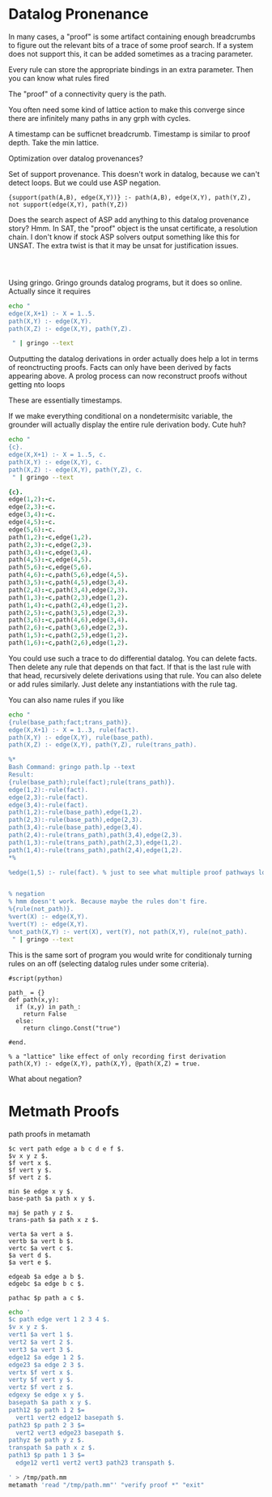 
# Datalog Pronenance

In many cases, a "proof" is some artifact containing enough breadcrumbs to figure out the relevant bits of a trace of some proof search. If a system does not support this, it can be added sometimes as a tracing parameter.

Every rule can store the appropriate bindings in an extra parameter. Then you can know what rules fired

The "proof" of a connectivity query is the path.

You often need some kind of lattice action to make this converge since there are infinitely many paths in any grph with cycles.

A timestamp can be sufficnet breadcrumb. Timestamp is similar to proof depth. Take the min lattice.

Optimization over datalog provenances?

Set of support provenance. This doesn't work in datalog, because we can't detect loops. But we could use ASP negation.

```
{support(path(A,B), edge(X,Y))} :- path(A,B), edge(X,Y), path(Y,Z), not support(edge(X,Y), path(Y,Z))
```

Does the search aspect of ASP add anything to this datalog provenance story? Hmm.
In SAT, the "proof" object is the unsat certificate, a resolution chain. I don't know if stock ASP solvers output something like this for UNSAT. The extra twist is that it may be unsat for justification issues.

```clingo



```

Using gringo.
Gringo grounds datalog programs, but it does so online. Actually since it requires

```bash
echo "
edge(X,X+1) :- X = 1..5.
path(X,Y) :- edge(X,Y).
path(X,Z) :- edge(X,Y), path(Y,Z).

 " | gringo --text
```

Outputting the datalog derivations in order actually does help a lot in terms of reonctructing proofs. Facts can only have been derived by facts appearing above. A prolog process can now reconstruct proofs without getting nto loops

These are essentially timestamps.

If we make everything conditional on a nondetermisitc variable, the grounder will actually display the entire rule derivation body. Cute huh?

```bash
echo "
{c}.
edge(X,X+1) :- X = 1..5, c.
path(X,Y) :- edge(X,Y), c.
path(X,Z) :- edge(X,Y), path(Y,Z), c.
 " | gringo --text
```

```prolog
{c}.
edge(1,2):-c.
edge(2,3):-c.
edge(3,4):-c.
edge(4,5):-c.
edge(5,6):-c.
path(1,2):-c,edge(1,2).
path(2,3):-c,edge(2,3).
path(3,4):-c,edge(3,4).
path(4,5):-c,edge(4,5).
path(5,6):-c,edge(5,6).
path(4,6):-c,path(5,6),edge(4,5).
path(3,5):-c,path(4,5),edge(3,4).
path(2,4):-c,path(3,4),edge(2,3).
path(1,3):-c,path(2,3),edge(1,2).
path(1,4):-c,path(2,4),edge(1,2).
path(2,5):-c,path(3,5),edge(2,3).
path(3,6):-c,path(4,6),edge(3,4).
path(2,6):-c,path(3,6),edge(2,3).
path(1,5):-c,path(2,5),edge(1,2).
path(1,6):-c,path(2,6),edge(1,2).
```

You could use such a trace to do differential datalog. You can delete facts. Then delete any rule that depends on that fact. If that is the last rule with that head, recursively delete derivations using that rule.
You can also delete or add rules similarly. Just delete any instantiations with the rule tag.

 You can also name rules if you like

```bash
echo "
{rule(base_path;fact;trans_path)}.
edge(X,X+1) :- X = 1..3, rule(fact).
path(X,Y) :- edge(X,Y), rule(base_path).
path(X,Z) :- edge(X,Y), path(Y,Z), rule(trans_path).

%*
Bash Command: gringo path.lp --text
Result:
{rule(base_path);rule(fact);rule(trans_path)}.
edge(1,2):-rule(fact).
edge(2,3):-rule(fact).
edge(3,4):-rule(fact).
path(1,2):-rule(base_path),edge(1,2).
path(2,3):-rule(base_path),edge(2,3).
path(3,4):-rule(base_path),edge(3,4).
path(2,4):-rule(trans_path),path(3,4),edge(2,3).
path(1,3):-rule(trans_path),path(2,3),edge(1,2).
path(1,4):-rule(trans_path),path(2,4),edge(1,2).
*%

%edge(1,5) :- rule(fact). % just to see what multiple proof pathways looks like


% negation
% hmm doesn't work. Because maybe the rules don't fire.
%{rule(not_path)}.
%vert(X) :- edge(X,Y).
%vert(Y) :- edge(X,Y).
%not_path(X,Y) :- vert(X), vert(Y), not path(X,Y), rule(not_path).
 " | gringo --text
```

This is the same sort of program you would write for conditionaly turning rules on an off (selecting datalog rules under some criteria).

```
#script(python)

path_ = {}
def path(x,y):
  if (x,y) in path_:
    return False
  else:
    return clingo.Const("true")

#end.

% a "lattice" like effect of only recording first derivation
path(X,Y) :- edge(X,Y), path(X,Y), @path(X,Z) = true.
```

What about negation?

# Metmath Proofs

path proofs in metamath

```metamath
$c vert path edge a b c d e f $.
$v x y z $.
$f vert x $.
$f vert y $.
$f vert z $.

min $e edge x y $.
base-path $a path x y $.

maj $e path y z $.
trans-path $a path x z $.

verta $a vert a $.
vertb $a vert b $.
vertc $a vert c $.
$a vert d $.
$a vert e $.

edgeab $a edge a b $.
edgebc $a edge b c $.

pathac $p path a c $.

```

```bash
echo '
$c path edge vert 1 2 3 4 $.
$v x y z $.
vert1 $a vert 1 $.
vert2 $a vert 2 $.
vert3 $a vert 3 $.
edge12 $a edge 1 2 $.
edge23 $a edge 2 3 $.
vertx $f vert x $.
verty $f vert y $.
vertz $f vert z $.
edgexy $e edge x y $.
basepath $a path x y $.
path12 $p path 1 2 $=
  vert1 vert2 edge12 basepath $.
path23 $p path 2 3 $=
  vert2 vert3 edge23 basepath $.
pathyz $e path y z $.
transpath $a path x z $.
path13 $p path 1 3 $=
  edge12 vert1 vert2 vert3 path23 transpath $.

' > /tmp/path.mm
metamath 'read "/tmp/path.mm"' "verify proof *" "exit"
```

